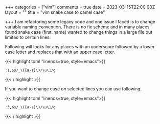 +++
categories = ["vim"]
comments = true
date = 2023-03-15T22:00:00Z
layout = ""
title = "vim snake case to camel case"

+++
I am refactoring some legacy code and one issue I faced is to change variable naming convention. There is no fix scheme and in many places found snake case (first_name) wanted to change things in a large file but limited to certain lines.

Following will looks for any places with an underscore followed by a lower case letter and replaces that with an upper case letter.

{{< highlight toml  "linenos=true, style=emacs">}}

    :1,$s/_\([a-z]\)/\u\1/g

{{< / highlight >}}    

If you want to change case on selected lines you can use following.


{{< highlight toml  "linenos=true, style=emacs">}}

    :3,6s/_\([a-z]\)/\u\1/g

{{< / highlight >}}